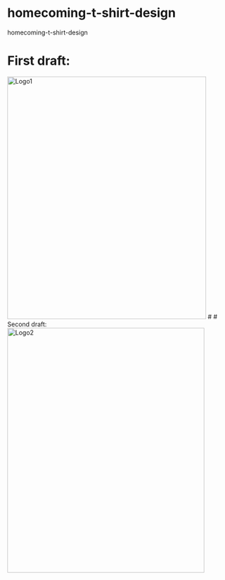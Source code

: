 # homecoming-t-shirt-design
homecoming-t-shirt-design

# First draft:
<img width="452" height="552" alt="Logo1" src="https://github.com/user-attachments/assets/97c0721a-6672-4417-88b5-f74064a21318" />
#
# Second draft:
<img width="448" height="557" alt="Logo2" src="https://github.com/user-attachments/assets/385438d0-25de-4da1-aeb4-b92119b228ed" />
